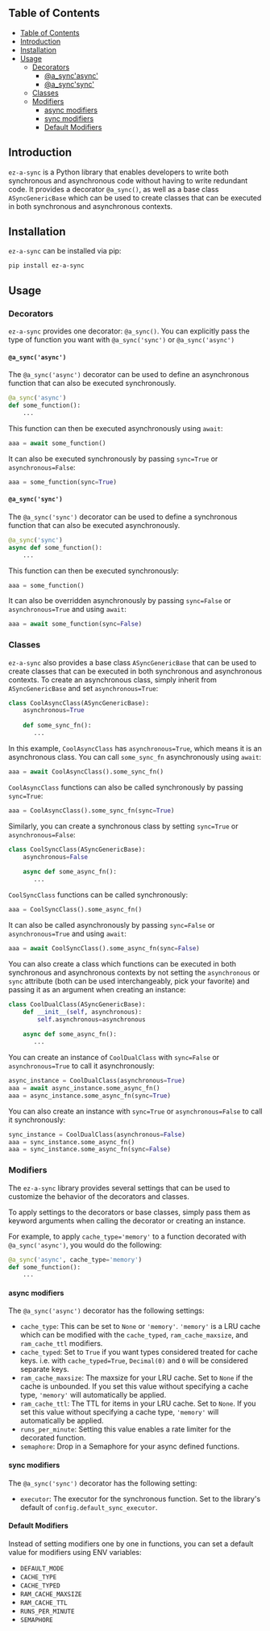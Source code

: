 ## Table of Contents
<!-- TOC -->

- [Table of Contents](#table-of-contents)
- [Introduction](#introduction)
- [Installation](#installation)
- [Usage](#usage)
    - [Decorators](#decorators)
        - [@a_sync'async'](#a_syncasync)
        - [@a_sync'sync'](#a_syncsync)
    - [Classes](#classes)
    - [Modifiers](#modifiers)
        - [async modifiers](#async-modifiers)
        - [sync modifiers](#sync-modifiers)
        - [Default Modifiers](#default-modifiers)

<!-- /TOC -->
## Introduction

`ez-a-sync` is a Python library that enables developers to write both synchronous and asynchronous code without having to write redundant code. It provides a decorator `@a_sync()`, as well as a base class `ASyncGenericBase` which can be used to create classes that can be executed in both synchronous and asynchronous contexts.

## Installation

`ez-a-sync` can be installed via pip:

```
pip install ez-a-sync
```

## Usage

### Decorators

`ez-a-sync` provides one decorator: `@a_sync()`. You can explicitly pass the type of function you want with `@a_sync('sync')` or `@a_sync('async')`

#### `@a_sync('async')`

The `@a_sync('async')` decorator can be used to define an asynchronous function that can also be executed synchronously.

```python
@a_sync('async')
def some_function():
    ...
```

This function can then be executed asynchronously using `await`:

```python
aaa = await some_function()
```

It can also be executed synchronously by passing `sync=True` or `asynchronous=False`:

```python
aaa = some_function(sync=True)
```

#### `@a_sync('sync')`

The `@a_sync('sync')` decorator can be used to define a synchronous function that can also be executed asynchronously.

```python
@a_sync('sync')
async def some_function():
    ...
```

This function can then be executed synchronously:

```python
aaa = some_function()
```

It can also be overridden asynchronously by passing `sync=False` or `asynchronous=True` and using `await`:

```python
aaa = await some_function(sync=False)
```

### Classes

`ez-a-sync` also provides a base class `ASyncGenericBase` that can be used to create classes that can be executed in both synchronous and asynchronous contexts. To create an asynchronous class, simply inherit from `ASyncGenericBase` and set `asynchronous=True`:

```python
class CoolAsyncClass(ASyncGenericBase):
    asynchronous=True
    
    def some_sync_fn():
       ...   
```

In this example, `CoolAsyncClass` has `asynchronous=True`, which means it is an asynchronous class. You can call `some_sync_fn` asynchronously using `await`:

```python
aaa = await CoolAsyncClass().some_sync_fn()
```

`CoolAsyncClass` functions can also be called synchronously by passing `sync=True`:

```python
aaa = CoolAsyncClass().some_sync_fn(sync=True)
```

Similarly, you can create a synchronous class by setting `sync=True` or `asynchronous=False`:

```python
class CoolSyncClass(ASyncGenericBase):
    asynchronous=False
    
    async def some_async_fn():
       ...
```

`CoolSyncClass` functions can be called synchronously:

```python
aaa = CoolSyncClass().some_async_fn()
```

It can also be called asynchronously by passing `sync=False` or `asynchronous=True` and using `await`:

```python
aaa = await CoolSyncClass().some_async_fn(sync=False)
```

You can also create a class which functions can be executed in both synchronous and asynchronous contexts by not setting the `asynchronous` or `sync` attribute (both can be used interchangeably, pick your favorite) and passing it as an argument when creating an instance:

```python
class CoolDualClass(ASyncGenericBase):
    def __init__(self, asynchronous):
        self.asynchronous=asynchronous
    
    async def some_async_fn():
       ...
```

You can create an instance of `CoolDualClass` with `sync=False` or `asynchronous=True` to call it asynchronously:

```python
async_instance = CoolDualClass(asynchronous=True)
aaa = await async_instance.some_async_fn()
aaa = async_instance.some_async_fn(sync=True)
```

You can also create an instance with `sync=True` or `asynchronous=False` to call it synchronously:

```python
sync_instance = CoolDualClass(asynchronous=False)
aaa = sync_instance.some_async_fn()
aaa = sync_instance.some_async_fn(sync=False)
```

### Modifiers

The `ez-a-sync` library provides several settings that can be used to customize the behavior of the decorators and classes.

To apply settings to the decorators or base classes, simply pass them as keyword arguments when calling the decorator or creating an instance.

For example, to apply `cache_type='memory'` to a function decorated with `@a_sync('async')`, you would do the following:

```python
@a_sync('async', cache_type='memory')
def some_function():
    ...
```

#### async modifiers

The `@a_sync('async')` decorator has the following settings:

- `cache_type`: This can be set to `None` or `'memory'`. `'memory'` is a LRU cache which can be modified with the `cache_typed`, `ram_cache_maxsize`, and `ram_cache_ttl` modifiers.
- `cache_typed`: Set to `True` if you want types considered treated for cache keys. i.e. with `cache_typed=True`, `Decimal(0)` and `0` will be considered separate keys.
- `ram_cache_maxsize`: The maxsize for your LRU cache. Set to `None` if the cache is unbounded. If you set this value without specifying a cache type, `'memory'` will automatically be applied.
- `ram_cache_ttl`: The TTL for items in your LRU cache. Set to `None`. If you set this value without specifying a cache type, `'memory'` will automatically be applied.
- `runs_per_minute`: Setting this value enables a rate limiter for the decorated function.
- `semaphore`: Drop in a Semaphore for your async defined functions.

#### sync modifiers

The `@a_sync('sync')` decorator has the following setting:

- `executor`: The executor for the synchronous function. Set to the library's default of `config.default_sync_executor`.

#### Default Modifiers

Instead of setting modifiers one by one in functions, you can set a default value for modifiers using ENV variables:

- `DEFAULT_MODE`
- `CACHE_TYPE`
- `CACHE_TYPED`
- `RAM_CACHE_MAXSIZE`
- `RAM_CACHE_TTL`
- `RUNS_PER_MINUTE`
- `SEMAPHORE`

